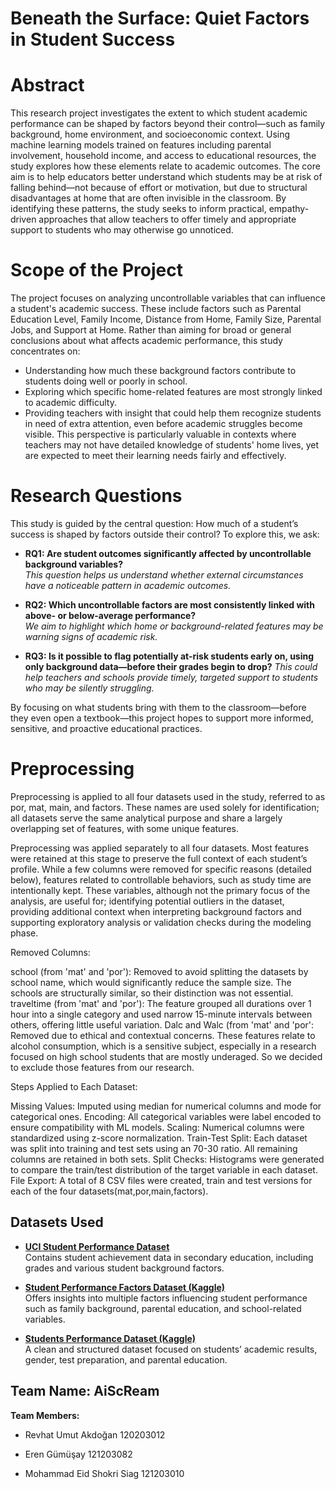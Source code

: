 # Beneath the Surface: Quiet Factors in Student Success

# Abstract

This research project investigates the extent to which student academic performance can be shaped by factors beyond their control—such as family background, home environment, and socioeconomic context. Using machine learning models trained on features including parental involvement, household income, and access to educational resources, the study explores how these elements relate to academic outcomes. The core aim is to help educators better understand which students may be at risk of falling behind—not because of effort or motivation, but due to structural disadvantages at home that are often invisible in the classroom. By identifying these patterns, the study seeks to inform practical, empathy-driven approaches that allow teachers to offer timely and appropriate support to students who may otherwise go unnoticed.

# Scope of the Project

The project focuses on analyzing uncontrollable variables that can influence a student's academic success. These include factors such as Parental Education Level, Family Income, Distance from Home, Family Size, Parental Jobs, and Support at Home. Rather than aiming for broad or general conclusions about what affects academic performance, this study concentrates on:
* Understanding how much these background factors contribute to students doing well or poorly in school.
* Exploring which specific home-related features are most strongly linked to academic difficulty.
* Providing teachers with insight that could help them recognize students in need of extra attention, even before academic struggles become visible.
This perspective is particularly valuable in contexts where teachers may not have detailed knowledge of students' home lives, yet are expected to meet their learning needs fairly and effectively.

# Research Questions 

This study is guided by the central question: How much of a student’s success is shaped by factors outside their control? To explore this, we ask:
- **RQ1: Are student outcomes significantly affected by uncontrollable background variables?**  
  _This question helps us understand whether external circumstances have a noticeable pattern in academic outcomes._


- **RQ2: Which uncontrollable factors are most consistently linked with above- or below-average performance?**  
  _We aim to highlight which home or background-related features may be warning signs of academic risk._

- **RQ3: Is it possible to flag potentially at-risk students early on, using only background data—before their grades begin to drop?**
  _This could help teachers and schools provide timely, targeted support to students who may be silently struggling._
  
By focusing on what students bring with them to the classroom—before they even open a textbook—this project hopes to support more informed, sensitive, and proactive educational practices.

# Preprocessing 

Preprocessing is applied to all four datasets used in the study, referred to as por, mat, main, and factors. These names are used solely for identification; all datasets serve the same analytical purpose and share a largely overlapping set of features, with some unique features.

Preprocessing was applied separately to all four datasets. Most features were retained at this stage to preserve the full context of each student’s profile. While a few columns were removed for specific reasons (detailed below), features related to controllable behaviors, such as study time are intentionally kept. These variables, although not the primary focus of the analysis, are useful for; identifying potential outliers in the dataset, providing additional context when interpreting background factors and supporting exploratory analysis or validation checks during the modeling phase.

Removed Columns:

school (from 'mat' and 'por'): Removed to avoid splitting the datasets by school name, which would significantly reduce the sample size. The schools are structurally similar, so their distinction was not essential.
traveltime (from 'mat' and 'por'): The feature grouped all durations over 1 hour into a single category and used narrow 15-minute intervals between others, offering little useful variation.
Dalc and Walc (from 'mat' and 'por': Removed due to ethical and contextual concerns. These features relate to alcohol consumption, which is a sensitive subject, especially in a research focused on high school students that are mostly underaged. So we decided to exclude those features from our research.

Steps Applied to Each Dataset:

Missing Values: Imputed using median for numerical columns and mode for categorical ones.
Encoding: All categorical variables were label encoded to ensure compatibility with ML models.
Scaling: Numerical columns were standardized using z-score normalization.
Train-Test Split: Each dataset was split into training and test sets using an 70-30 ratio. All remaining columns are retained in both sets.
Split Checks: Histograms were generated to compare the train/test distribution of the target variable in each dataset.
File Export: A total of 8 CSV files were created, train and test versions for each of the four datasets(mat,por,main,factors).


## Datasets Used

- **[UCI Student Performance Dataset](https://archive.ics.uci.edu/dataset/320/student+performance)**  
  Contains student achievement data in secondary education, including grades and various student background factors.

- **[Student Performance Factors Dataset (Kaggle)](https://www.kaggle.com/datasets/lainguyn123/student-performance-factors)**  
  Offers insights into multiple factors influencing student performance such as family background, parental education, and school-related variables.

- **[Students Performance Dataset (Kaggle)](https://www.kaggle.com/datasets/rabieelkharoua/students-performance-dataset)**  
  A clean and structured dataset focused on students’ academic results, gender, test preparation, and parental education.


## Team Name: **AiScReam**

**Team Members:**

* Revhat Umut Akdoğan 120203012

* Eren Gümüşay 121203082

* Mohammad Eid Shokri Siag 121203010

